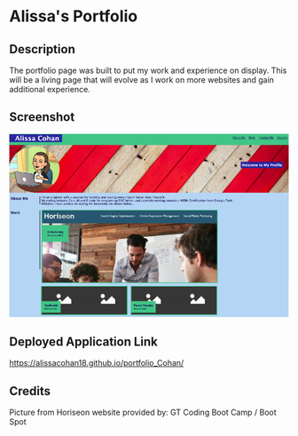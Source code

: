 # Alissa's Portfolio

## Description

The portfolio page was built to put my work and experience on display. This will be a living page that will evolve as I work on more websites and gain additional experience. 


## Screenshot
![Alt text](/assets/images/WebSite_Snip.png)

## Deployed Application Link

https://alissacohan18.github.io/portfolio_Cohan/


## Credits

Picture from Horiseon website provided by: GT Coding Boot Camp / Boot Spot